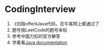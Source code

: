 # CodingInterview
1. 《剑指offer》Java代码，在牛客网上都通过了
2. 题号按LeetCode的题号来标
3. 参考中国力扣的官方解答
4. 学着看[Java documentation](https://docs.oracle.com/javase/8/docs/api/index.html)

